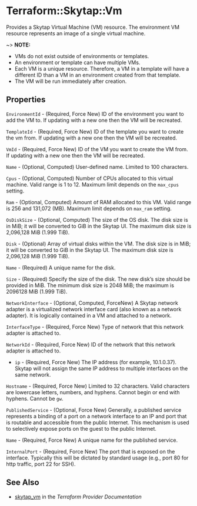# Terraform::Skytap::Vm

Provides a Skytap Virtual Machine (VM) resource. The environment VM resource represents an image of a single virtual machine.

~> **NOTE:**
* VMs do not exist outside of environments or templates.
* An environment or template can have multiple VMs.
* Each VM is a unique resource. Therefore, a VM in a template will have a different ID than a VM in an environment created from that template.
* The VM will be run immediately after creation.

## Properties

`EnvironmentId` - (Required, Force New) ID of the environment you want to add the VM to. If updating with a new one then the VM will be recreated.

`TemplateId` - (Required, Force New) ID of the template you want to create the vm from. If updating with a new one then the VM will be recreated.

`VmId` - (Required, Force New) ID of the VM you want to create the VM from. If updating with a new one then the VM will be recreated.

`Name` - (Optional, Computed) User-defined name. Limited to 100 characters.

`Cpus` - (Optional, Computed) Number of CPUs allocated to this virtual machine. Valid range is 1 to 12. Maximum limit depends on the `max_cpus` setting.

`Ram` - (Optional, Computed) Amount of RAM allocated to this VM. Valid range is 256 and 131,072 (MB). Maximum limit depends on `max_ram` setting.

`OsDiskSize` - (Optional, Computed) The size of the OS disk. The disk size is in MiB; it will be converted to GiB in the Skytap UI. The maximum disk size is 2,096,128 MiB (1.999 TiB).

`Disk` - (Optional) Array of virtual disks within the VM. The disk size is in MiB; it will be converted to GiB in the Skytap UI. The maximum disk size is 2,096,128 MiB (1.999 TiB).

`Name` - (Required) A unique name for the disk.

`Size` - (Required) Specify the size of the disk. The new disk’s size should be provided in MiB. The minimum disk size is 2048 MiB; the maximum is 2096128 MiB (1.999 TiB).

`NetworkInterface` - (Optional, Computed, ForceNew) A Skytap network adapter is a virtualized network interface card (also known as a network adapter). It is logically contained in a VM and attached to a network.

`InterfaceType` - (Required, Force New) Type of network that this network adapter is attached to.

`NetworkId` - (Required, Force New) ID of the network that this network adapter is attached to.
*	`ip` - (Required, Force New) The IP address (for example, 10.1.0.37). Skytap will not assign the same IP address to multiple interfaces on the same network.

`Hostname` - (Required, Force New) Limited to 32 characters. Valid characters are lowercase letters, numbers, and hyphens. Cannot begin or end with hyphens. Cannot be `gw`.

`PublishedService` - (Optional, Force New) Generally, a published service represents a binding of a port on a network interface to an IP and port that is routable and accessible from the public Internet. This mechanism is used to selectively expose ports on the guest to the public Internet.

`Name` - (Required, Force New) A unique name for the published service.

`InternalPort` - (Required, Force New) The port that is exposed on the interface. Typically this will be dictated by standard usage (e.g., port 80 for http traffic, port 22 for SSH).


## See Also

* [skytap_vm](https://www.terraform.io/docs/providers/skytap/r/vm.html) in the _Terraform Provider Documentation_